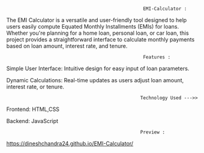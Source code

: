                                                       EMI-Calculator :

The EMI Calculator is a versatile and user-friendly tool designed to help users easily compute Equated Monthly Installments (EMIs) for loans. Whether you're planning for a home loan, personal loan, or car loan, this project provides a straightforward interface to calculate monthly payments based on loan amount, interest rate, and tenure.

                                                      Features :

Simple User Interface: Intuitive design for easy input of loan parameters.

Dynamic Calculations: Real-time updates as users adjust loan amount, interest rate, or tenure.

                                                     Technology Used --->>

Frontend: HTML,CSS

Backend: JavaScript

                                                     Preview :
https://dineshchandra24.github.io/EMI-Calculator/
